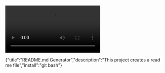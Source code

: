 
![plot](./gif.webm)

{"title":"README.md Generator","description":"This project creates a read me file","install":"git bash"}